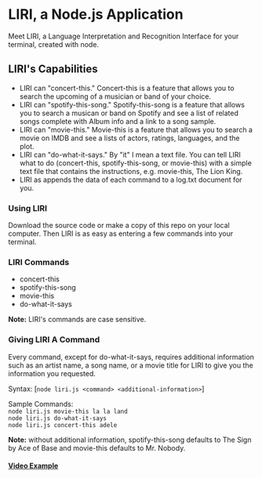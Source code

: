 # LIRI, a Node.js Application
Meet LIRI, a Language Interpretation and Recognition Interface for your terminal, created with node.

## LIRI's Capabilities
* LIRI can "concert-this." Concert-this is a feature that allows you to search the upcoming of a musician or band of your choice.
* LIRI can "spotify-this-song." Spotify-this-song is a feature that allows you to search a musican or band on Spotify and see a list of related songs complete with Album info and a link to a song sample.
* LIRI can "movie-this." Movie-this is a feature that allows you to search a movie on IMDB and see a lists of actors, ratings, languages, and the plot.
* LIRI can "do-what-it-says." By "it" I mean a text file. You can tell LIRI what to do (concert-this, spotify-this-song, or movie-this) with a simple text file that contains the instructions, e.g. movie-this, The Lion King.
* LIRI as appends the data of each command to a log.txt document for you.

### Using LIRI
Download the source code or make a copy of this repo on your local computer. Then LIRI is as easy as entering a few commands into your terminal.

### LIRI Commands
* concert-this
* spotify-this-song
* movie-this
* do-what-it-says

**Note:** LIRI's commands are case sensitive.

### Giving LIRI A Command
Every command, except for do-what-it-says, requires additional information such as an artist name, a song name, or a movie title for LIRI to give you the information you requested.

Syntax: [`node liri.js <command> <additional-information>`]

Sample Commands:  
`node liri.js movie-this la la land`  
`node liri.js do-what-it-says`  
`node liri.js concert-this adele`  

**Note:** without additional information, spotify-this-song defaults to The Sign by Ace of Base and movie-this defaults to Mr. Nobody.

#### [Video Example](https://drive.google.com/file/d/1U4FA2gJQbqb1hvzCZNioyhuzdfrX0J14/view)

